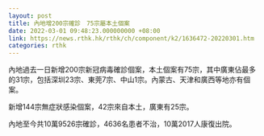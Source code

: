 ```yaml
---
layout: post
title: 內地增200宗確診　75宗屬本土個案
date: 2022-03-01 09:48:23.000000000 +08:00
link: https://news.rthk.hk/rthk/ch/component/k2/1636472-20220301.htm
categories: rthk
---
```


內地過去一日新增200宗新冠病毒確診個案，本土個案有75宗，其中廣東佔最多的31宗，包括深圳23宗、東莞7宗、中山1宗。內蒙古、天津和廣西等地亦有個案。

新增144宗無症狀感染個案，42宗來自本土，廣東有25宗。

內地至今共10萬9526宗確診，4636名患者不治，10萬2017人康復出院。
